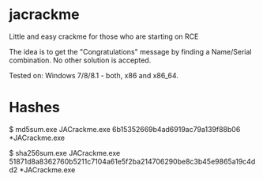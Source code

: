 # jacrackme
Little and easy crackme for those who are starting on RCE

The idea is to get the "Congratulations" message by finding a Name/Serial combination. No other solution is accepted.

Tested on: Windows 7/8/8.1 - both, x86 and x86_64.

# Hashes
$ md5sum.exe JACrackme.exe
6b15352669b4ad6919ac79a139f88b06 *JACrackme.exe

$ sha256sum.exe JACrackme.exe
51871d8a8362760b5211c7104a61e5f2ba214706290be8c3b45e9865a19c4dd2 *JACrackme.exe

